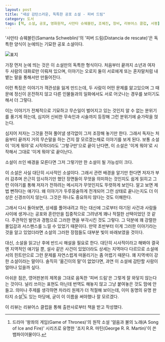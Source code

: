 ```yaml
---
layout: post
title: "새삼 감탄스러운, 독특한 공포 소설 - 피버 드림"
category: 도서
tags: [책, 소설, 공포, 영화원작, 사만타 슈웨블린, 조혜진, 창비, 리뷰어스 클럽, 서평]
---
```


'사만타 슈웨블린(Samanta Schweblin)'의
'피버 드림(Distancia de rescate)'은
독특한 양식이 눈에띄는 기묘한 공포 소설이다.

![표지](https://images2.imgbox.com/c7/29/jGAmext4_o.jpg)

가장 먼저 눈에 띄는 것은 이 소설만의 독특한 형식이다.
처음부터 끝까지 소년과 여자 두 사람의 대화로만 이뤄져 있으며,
이야기는 오로지 둘이 서로에게 또는 혼자말처럼 내뱉는 말을 통해서만 만들어진다.

이런 특징은 이야기가 객관성을 잃게 만드는데,
두 사람이 어떤 문제를 앓고있으며
그 때문에 정신이 온전하지 않고
다른 인물들과의 일화에서도 서로 어긋나는 경우를 보이기도 해서 더 그렇다.

이는 이야기가 전체적으로 기묘하고 무슨일이 벌어지고 있는 것인지 알 수 없는 분위기를 풍기게 하는데,
심지어 신비한 무속인과 시술까지 등장해 그런 분위기에 숟가락을 얹는다.

심지어 저자는 그것을 전혀 풀어낼 생각없이 그저 조장해 놓기만 한다.
그래서 독자는 처음부터 끝까지 거의 무슨말을 하는 건지 잘 모르겠는채로 이야기를 보게 된다.
보통 소설이 '이게 뭐야'로 시작하더라도 '그렇구만'으로 끝이 난다면,
이 소설은 '이게 뭐야'로 시작해서 그대로 '이게 뭐야'로 끝이난다.

소설이 쓰인 배경을 모른다면 그저 그렇기만 한 소설이 될 가능성이 크다.

이 소설은 사실 대단히 시사적인 소설이다.
그래서 관련 배경을 알기만 한다면
저자가 부러 감추며 은근히 암시하기만 했던 장면들이 무엇을 의미하는 것인지도 쉽게 읽히고
그런 이야기를 통해 저자가 전하려는 메시지가 무엇인지도 뚜렷하게 보인다.
알고 보면 제법 뻔하다는 얘기다.
왜 이야기가 두루뭉술하게 전개되어 그런 상태로 끝나는지도 더 이상은 신경쓰이지 않는다.
그것은 하나도 중요하지 않다는 것도 이해한다.

그래서 다시 돌아보면,
상세를 풀어내려고 하는 대신에
그로부터 야기된 사건과 사람들 사이에 생겨나는 공포와 혼란만을 집중적으로 그려낸게
꽤나 적절한 선택이었던 것 같다.
주관적인 발언과 경험으로 그러한 면을 부각시킨 것도 그렇다.
그 덕분에 꽤 강렬한 몰입감과 서스펜스를 느낄 수 있었기 때문이다.
만약 초반부터 이게 그러한 이야기라는 것을 알고 있었더라면
소설의 그러한 장점들도 대부분 빛이 바래보였을 것이다.

대신, 소설을 읽고난 후에 반드시 해설을 필요로 한다.
대단히 시사적이라고 해봐야 결국엔 지역적인 얘기일 뿐,
설사 같은 사건이 있었더라도 상세는 지역마다 다르므로
소설에서의 힌트만으로 그런 문제를 자연스럽게 떠올리기는 좀 어렵기 때문다.
꽤 지역색이 강한 소설이라는 말이다.
솔직히 '옮긴이의 말'이 없었다면, 과연 이 소설에 감탄할 사람이 얼마나 있을까 싶다.

아쉬운 점은, 영어판본의 제목을 그대로 음독한 '피버 드림'은 그렇게 잘 와닿지 않는다는 것이다.
널리 쓰이는 표현도 아닌데 번역도 해놓지 않고 그냥 붙여놓은 것도 맘에 안들고.
의미나 주제를 생각하면 차라리 원제가 더 적절해 보이는데,
이미 동명의 유명 판타지 소설[^1]도 있는 마당에,
굳이 이 이름을 써야했나 잘 모르겠다.

[^1]: 드라마 '왕좌의 게임(Game of Thrones)'의 원작 소설 '얼음과 불의 노래(A Song of Ice and Fire)' 시리즈로 유명한 '조지 R.R. 마틴(George R. R. Martin)'이 쓴 뱀파이어물이다.



<div class="im im-info">
이 리뷰는 리뷰어스 클럽을 통해 출판사로부터 책을 받고 작성했다.
</div>
